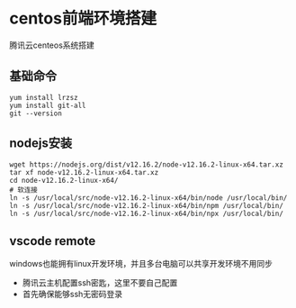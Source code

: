# centos前端环境搭建
腾讯云centeos系统搭建

## 基础命令

```
yum install lrzsz
yum install git-all
git --version
```

## nodejs安装
```
wget https://nodejs.org/dist/v12.16.2/node-v12.16.2-linux-x64.tar.xz
tar xf node-v12.16.2-linux-x64.tar.xz 
cd node-v12.16.2-linux-x64/
# 软连接
ln -s /usr/local/src/node-v12.16.2-linux-x64/bin/node /usr/local/bin/
ln -s /usr/local/src/node-v12.16.2-linux-x64/bin/npm /usr/local/bin/
ln -s /usr/local/src/node-v12.16.2-linux-x64/bin/npx /usr/local/bin/
```

## vscode remote
windows也能拥有linux开发环境，并且多台电脑可以共享开发环境不用同步

- 腾讯云主机配置ssh密匙，这里不要自己配置
- 首先确保能够ssh无密码登录

